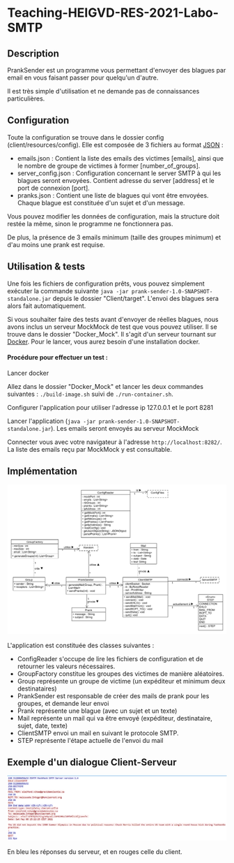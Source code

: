 # Teaching-HEIGVD-RES-2021-Labo-SMTP



## Description

PrankSender est un programme vous permettant d'envoyer des blagues par email en vous faisant passer pour quelqu'un d'autre.

Il est très simple d'utilisation et ne demande pas de connaissances particulières. 

## Configuration

Toute la configuration se trouve dans le dossier config (client/resources/config). Elle est composée de 3 fichiers au format [JSON](https://en.wikipedia.org/wiki/JSON) : 

- emails.json : Contient la liste des emails des victimes [emails], ainsi que le nombre de groupe de victimes à former [number_of_groups].
- server_config.json : Configuration concernant le server SMTP à qui les blagues seront envoyées. Contient adresse du server [address] et le port de connexion [port].
- pranks.json : Contient une liste de blagues qui vont être envoyées. Chaque blague est constituée  d'un sujet et d'un message.

Vous pouvez modifier les données de configuration, mais la structure doit restée la même, sinon le programme ne fonctionnera pas.

De plus, la présence de 3 emails minimum (taille des groupes minimum) et d'au moins une prank est requise.

## Utilisation & tests

Une fois les fichiers de configuration prêts, vous pouvez simplement exécuter la commande suivante  `java -jar prank-sender-1.0-SNAPSHOT-standalone.jar` depuis le dossier "Client/target". L'envoi des blagues sera alors fait automatiquement.

Si vous souhaiter faire des tests avant d'envoyer de réelles blagues, nous avons inclus un serveur MockMock de test que vous pouvez utiliser. Il se trouve dans le dossier "Docker_Mock". Il s'agit d'un serveur tournant sur [Docker](https://www.docker.com/). Pour le lancer, vous aurez besoin d'une installation docker.

#### Procédure pour effectuer un test :

Lancer docker

Allez dans le dossier "Docker_Mock" et lancer les deux commandes suivantes : `./build-image.sh` suivi de  `./run-container.sh`.

Configurer l'application pour utiliser l'adresse ip 127.0.0.1 et le port 8281

Lancer l'application (`java -jar prank-sender-1.0-SNAPSHOT-standalone.jar`). Les emails seront envoyés au serveur MockMock

Connecter vous avec votre navigateur à l'adresse `http://localhost:8282/`. La liste des emails reçu par MockMock y est consultable.

## Implémentation

![](.\figures\UML.png)

L'application est constituée des classes suivantes :

- ConfigReader s'occupe de lire les fichiers de configuration et de retourner les valeurs nécessaires.
- GroupFactory constitue les groupes des victimes de manière aléatoires.
- Group représente un groupe de victime  (un expéditeur et minimum deux destinataires)
- PrankSender est responsable de créer des mails de prank pour les groupes, et demande leur envoi
- Prank représente une blague (avec un sujet et un texte)
- Mail représente un mail qui va être envoyé (expéditeur, destinataire, sujet, date, texte)
- ClientSMTP envoi un mail en suivant le protocole SMTP.
- STEP représente l'étape actuelle de l'envoi du mail

## Exemple d'un dialogue Client-Serveur

![image-20210508152313639](.\figures\mail_exchange.png)

En bleu les réponses du serveur, et en rouges celle du client.

